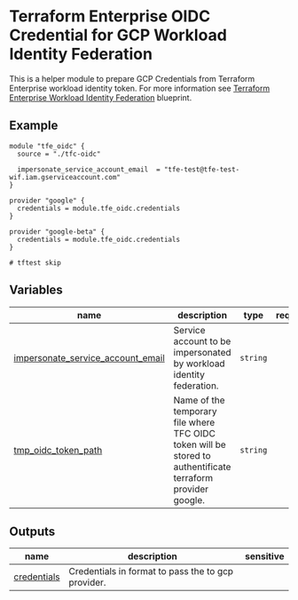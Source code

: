 # Terraform Enterprise OIDC Credential for GCP Workload Identity Federation

This is a helper module to prepare GCP Credentials from Terraform Enterprise workload identity token. For more information see [Terraform Enterprise Workload Identity Federation](../) blueprint.

## Example
```hcl
module "tfe_oidc" {
  source = "./tfc-oidc"

  impersonate_service_account_email  = "tfe-test@tfe-test-wif.iam.gserviceaccount.com"
}

provider "google" {
  credentials = module.tfe_oidc.credentials
}

provider "google-beta" {
  credentials = module.tfe_oidc.credentials
}

# tftest skip
```
<!-- BEGIN TFDOC -->

## Variables

| name | description | type | required | default |
|---|---|:---:|:---:|:---:|
| [impersonate_service_account_email](variables.tf#L17) | Service account to be impersonated by workload identity federation. | <code>string</code> | ✓ |  |
| [tmp_oidc_token_path](variables.tf#L22) | Name of the temporary file where TFC OIDC token will be stored to authentificate terraform provider google. | <code>string</code> |  | <code>&#34;.oidc_token&#34;</code> |

## Outputs

| name | description | sensitive |
|---|---|:---:|
| [credentials](outputs.tf#L17) | Credentials in format to pass the to gcp provider. |  |

<!-- END TFDOC -->
